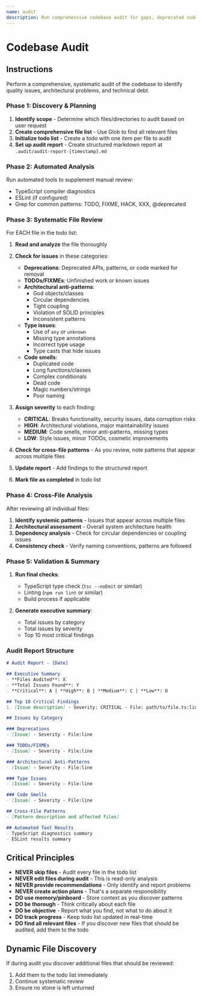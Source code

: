 ```yaml
---
name: audit
description: Run comprehensive codebase audit for gaps, deprecated code, TODOs, FIXMEs, architectural anti-patterns, type issues, and code smells. Use when user asks to audit code, find issues, check code quality, or identify architectural problems.
---
```


# Codebase Audit

## Instructions

Perform a comprehensive, systematic audit of the codebase to identify quality issues, architectural problems, and technical debt.

### Phase 1: Discovery & Planning

1. **Identify scope** - Determine which files/directories to audit based on user request
2. **Create comprehensive file list** - Use Glob to find all relevant files
3. **Initialize todo list** - Create a todo with one item per file to audit
4. **Set up audit report** - Create structured markdown report at `.audit/audit-report-[timestamp].md`

### Phase 2: Automated Analysis

Run automated tools to supplement manual review:
- TypeScript compiler diagnostics
- ESLint (if configured)
- Grep for common patterns: TODO, FIXME, HACK, XXX, @deprecated

### Phase 3: Systematic File Review

For EACH file in the todo list:

1. **Read and analyze** the file thoroughly
2. **Check for issues** in these categories:
   - **Deprecations**: Deprecated APIs, patterns, or code marked for removal
   - **TODOs/FIXMEs**: Unfinished work or known issues
   - **Architectural anti-patterns**:
     - God objects/classes
     - Circular dependencies
     - Tight coupling
     - Violation of SOLID principles
     - Inconsistent patterns
   - **Type issues**:
     - Use of `any` or `unknown`
     - Missing type annotations
     - Incorrect type usage
     - Type casts that hide issues
   - **Code smells**:
     - Duplicated code
     - Long functions/classes
     - Complex conditionals
     - Dead code
     - Magic numbers/strings
     - Poor naming

3. **Assign severity** to each finding:
   - **CRITICAL**: Breaks functionality, security issues, data corruption risks
   - **HIGH**: Architectural violations, major maintainability issues
   - **MEDIUM**: Code smells, minor anti-patterns, missing types
   - **LOW**: Style issues, minor TODOs, cosmetic improvements

4. **Check for cross-file patterns** - As you review, note patterns that appear across multiple files

5. **Update report** - Add findings to the structured report

6. **Mark file as completed** in todo list

### Phase 4: Cross-File Analysis

After reviewing all individual files:

1. **Identify systemic patterns** - Issues that appear across multiple files
2. **Architectural assessment** - Overall system architecture health
3. **Dependency analysis** - Check for circular dependencies or coupling issues
4. **Consistency check** - Verify naming conventions, patterns are followed

### Phase 5: Validation & Summary

1. **Run final checks**:
   - TypeScript type check (`tsc --noEmit` or similar)
   - Linting (`npm run lint` or similar)
   - Build process if applicable

2. **Generate executive summary**:
   - Total issues by category
   - Total issues by severity
   - Top 10 most critical findings

### Audit Report Structure

```markdown
# Audit Report - [Date]

## Executive Summary
- **Files Audited**: X
- **Total Issues Found**: Y
- **Critical**: A | **High**: B | **Medium**: C | **Low**: D

## Top 10 Critical Findings
1. [Issue description] - Severity: CRITICAL - File: path/to/file.ts:line

## Issues by Category

### Deprecations
- [Issue] - Severity - File:line

### TODOs/FIXMEs
- [Issue] - Severity - File:line

### Architectural Anti-Patterns
- [Issue] - Severity - File:line

### Type Issues
- [Issue] - Severity - File:line

### Code Smells
- [Issue] - Severity - File:line

## Cross-File Patterns
- [Pattern description and affected files]

## Automated Tool Results
- TypeScript diagnostics summary
- ESLint results summary
```

## Critical Principles

- **NEVER skip files** - Audit every file in the todo list
- **NEVER edit files during audit** - This is read-only analysis
- **NEVER provide recommendations** - Only identify and report problems
- **NEVER create action plans** - That's a separate responsibility
- **DO use memory/pinboard** - Store context as you discover patterns
- **DO be thorough** - Think critically about each file
- **DO be objective** - Report what you find, not what to do about it
- **DO track progress** - Keep todo list updated in real-time
- **DO find all relevant files** - If you discover new files that should be audited, add them to the todo

## Dynamic File Discovery

If during audit you discover additional files that should be reviewed:
1. Add them to the todo list immediately
2. Continue systematic review
3. Ensure no stone is left unturned
